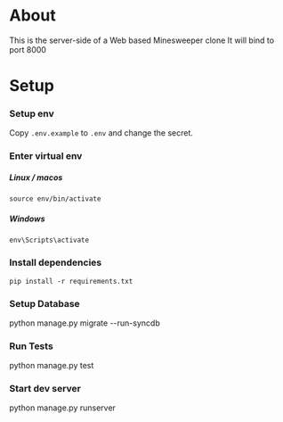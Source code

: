 # About

This is the server-side of a Web based Minesweeper clone
It will bind to port 8000

# Setup

### Setup env

Copy `.env.example` to `.env` and change the secret.

### Enter virtual env

##### Linux / macos
`source env/bin/activate` 
##### Windows
`env\Scripts\activate`

### Install dependencies

`pip install -r requirements.txt`

### Setup Database

python manage.py migrate --run-syncdb

### Run Tests

python manage.py test

### Start dev server

python manage.py runserver